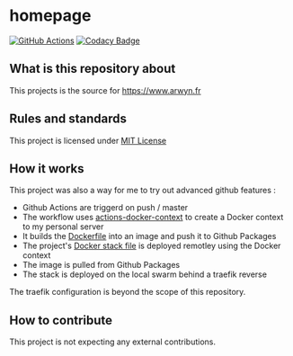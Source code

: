 # homepage

[![GitHub Actions](https://img.shields.io/endpoint.svg?url=https%3A%2F%2Factions-badge.atrox.dev%2Farwynfr%2Fhomepage%2Fbadge)](https://actions-badge.atrox.dev/arwynfr/homepage/goto)
[![Codacy Badge](https://app.codacy.com/project/badge/Grade/aa07f8b632df461d875388e6ea429d07)](https://www.codacy.com/gh/ArwynFr/stack-homepage/dashboard?utm_source=github.com&amp;utm_medium=referral&amp;utm_content=ArwynFr/stack-homepage&amp;utm_campaign=Badge_Grade)

## What is this repository about

This projects is the source for <https://www.arwyn.fr>

## Rules and standards

This project is licensed under [MIT License](/LICENSE)

## How it works

This project was also a way for me to try out advanced github features :
*   Github Actions are triggerd on push / master
*   The workflow uses [actions-docker-context](https://github.com/ArwynFr/actions-docker-context) to create a Docker context to my personal server
*   It builds the [Dockerfile](/src/Dockerfile) into an image and push it to Github Packages
*   The project's [Docker stack file](/stack/docker-compose.yml) is deployed remotley using the Docker context
*   The image is pulled from Github Packages
*   The stack is deployed on the local swarm behind a traefik reverse

The traefik configuration is beyond the scope of this repository.

## How to contribute

This project is not expecting any external contributions.

